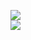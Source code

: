 [![](https://img.shields.io/badge/Made%20With-Github%20Spray-lightgrey.svg?style=for-the-badge&logo=github)](https://github.com/Annihil/github-spray#3021)  
[![](https://i.imgur.com/2DrTn0Z.gif)](https://github.com/Annihil/github-spray)